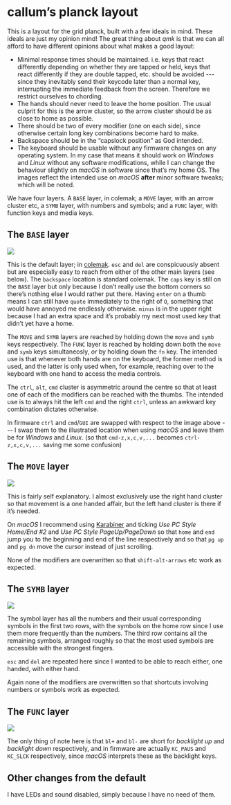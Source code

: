 # callum’s planck layout

This is a layout for the grid planck, built with a few ideals in mind. These ideals are just my opinion mind! The great thing about *qmk* is that we can all afford to have different opinions about what makes a good layout:

- Minimal response times should be maintained. i.e. keys that react differently depending on whether they are tapped or held, keys that react differently if they are double tapped, etc. should be avoided --- since they inevitably send their keycode later than a normal key, interrupting the immediate feedback from the screen. Therefore we restrict ourselves to chording.
- The hands should never need to leave the home position. The usual culprit for this is the arrow cluster, so the arrow cluster should be as close to home as possible.
- There should be two of every modifier (one on each side), since otherwise certain long key combinations become hard to make.
- Backspace should be in the “capslock position” as God intended.
- The keyboard should be usable without any firmware changes on any operating system. In my case that means it should work on *Windows* and *Linux* without any software modifications, while I can change the behaviour slightly on *macOS* in software since that’s my home OS. The images reflect the intended use on *macOS* **after** minor software tweaks; which will be noted.

We have four layers. A `BASE` layer, in colemak; a `MOVE` layer, with an arrow cluster etc, a `SYMB` layer, with numbers and symbols; and a `FUNC` layer, with function keys and media keys.

## The `BASE` layer
![](http://i.imgur.com/aEXOlWl.png)

This is the default layer; in [colemak](https://colemak.com). `esc` and `del` are conspicuously absent but are especially easy to reach from either of the other main layers (see below). The `backspace` location is standard colemak. The `caps` key is still on the `BASE` layer but only because I  don’t really use the bottom corners so there’s nothing else I would rather put there. Having `enter` on a thumb means I can still have `quote` immediately to the right of `O`, something that would have annoyed me endlessly otherwise. `minus` is in the upper right because I had an extra space and it’s probably my next most used key that didn’t yet have a home.

The `MOVE` and `SYMB` layers are reached by holding down the `move` and `symb` keys respectively. The `FUNC` layer is reached by holding down both the `move` and `symb` keys simultaneosly, *or* by holding down the `fn` key. The intended use is that whenever both hands are on the keyboard, the former method is used, and the latter is only used when, for example, reaching over to the keyboard with one hand to access the media controls. 

The `ctrl`, `alt`, `cmd` cluster is asymmetric around the centre so that at least one of each of the modifiers can be reached with the thumbs. The intended use is to always hit the left `cmd` and the right `ctrl`, unless an awkward key combination dictates otherwise.

In firmware `ctrl` and `cmd`/`GUI` are swapped with respect to the image above --- I swap them to the illustrated location when using *macOS* and leave them be for *Windows* and *Linux*. (so that `cmd-z,x,c,v,...` becomes `ctrl-z,x,c,v,...` saving me some confusion)

## The `MOVE` layer
![](http://i.imgur.com/KXRSuHT.png)

This is fairly self explanatory. I almost exclusively use the right hand cluster so that movement is a one handed affair, but the left hand cluster is there if it’s needed.

On *macOS* I recommend using [Karabiner](https://pqrs.org/osx/karabiner/) and ticking *Use PC Style Home/End #2* and *Use PC Style PageUp/PageDown* so that `home` and `end` jump you to the beginning and end of the line respectively and so that `pg up` and `pg dn` move the cursor instead of just scrolling.

None of the modifiers are overwritten so that `shift-alt-arrows` etc work as expected.

## The `SYMB` layer
![](http://i.imgur.com/thh1ne2.png)

The symbol layer has all the numbers and their usual corresponding symbols in the first two rows, with the symbols on the home row since I use them more frequently than the numbers. The third row contains all the remaining symbols, arranged roughly so that the most used symbols are accessible with the strongest fingers.

`esc` and `del` are repeated here since I wanted to be able to reach either, one handed, with either hand.

Again none of the modifiers are overwritten so that shortcuts involving numbers or symbols work as expected.

## The `FUNC` layer
![](http://i.imgur.com/skxRZiH.png)

The only thing of note here is that `bl+` and `bl-` are short for *backlight up* and *backlight down* respectively, and in firmware are actually `KC_PAUS` and `KC_SLCK` respectively, since *macOS* interprets these as the backlight keys.

## Other changes from the default
I have LEDs and sound disabled, simply because I have no need of them.